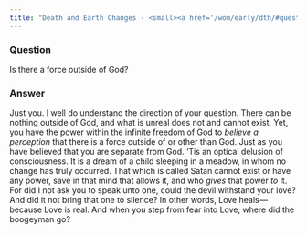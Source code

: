 ```yaml
---
title: "Death and Earth Changes - <small><a href='/wom/early/dth/#question-nine'>Question Nine</a></small>"
---
```


### Question

Is there a force outside of God?

### Answer

Just you. I well do understand the direction of your question. There can
be nothing outside of God, and what is unreal does not and cannot exist.
Yet, you have the power within the infinite freedom of God to *believe a
perception* that there is a force outside of or other than God. Just as
you have believed that you are separate from God. ‘Tis an optical
delusion of consciousness. It is a dream of a child sleeping in a
meadow, in whom no change has truly occurred. That which is called Satan
cannot exist or have any power, save in that mind that allows it, and
who *gives* that power *to* it. For did I not ask you to speak unto one,
could the devil withstand your love? And did it not bring that one to
silence? In other words, Love heals — because Love is real. And when you
step from fear into Love, where did the boogeyman go?

